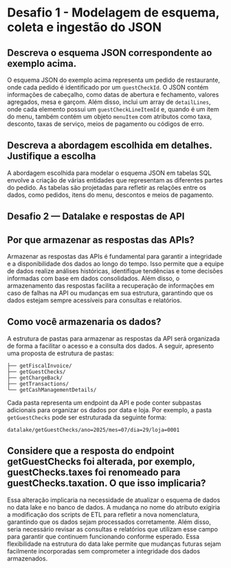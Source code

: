 # Desafio 1 - Modelagem de esquema, coleta e ingestão do JSON

## Descreva o esquema JSON correspondente ao exemplo acima.
O esquema JSON do exemplo acima representa um pedido de restaurante, onde cada pedido é identificado por um `guestCheckId`. O JSON contém informações de cabeçalho, como datas de abertura e fechamento, valores agregados, mesa e garçom. Além disso, inclui um array de `detailLines`, onde cada elemento possui um `guestCheckLineItemId` e, quando é um item do menu, também contém um objeto `menuItem` com atributos como taxa, desconto, taxas de serviço, meios de pagamento ou códigos de erro.

## Descreva a abordagem escolhida em detalhes. Justifique a escolha
A abordagem escolhida para modelar o esquema JSON em tabelas SQL envolve a criação de várias entidades que representam as diferentes partes do pedido. As tabelas são projetadas para refletir as relações entre os dados, como pedidos, itens do menu, descontos e meios de pagamento.

## Desafio 2 — Datalake e respostas de API

## Por que armazenar as respostas das APIs?
Armazenar as respostas das APIs é fundamental para garantir a integridade e a disponibilidade dos dados ao longo do tempo. Isso permite que a equipe de dados realize análises históricas, identifique tendências e tome decisões informadas com base em dados consolidados. Além disso, o armazenamento das respostas facilita a recuperação de informações em caso de falhas na API ou mudanças em sua estrutura, garantindo que os dados estejam sempre acessíveis para consultas e relatórios.

## Como você armazenaria os dados?
A estrutura de pastas para armazenar as respostas da API será organizada de forma a facilitar o acesso e a consulta dos dados. A seguir, apresento uma proposta de estrutura de pastas:

```datalake/
├── getFiscalInvoice/
├── getGuestChecks/
├── getChargeBack/
├── getTransactions/
└── getCashManagementDetails/
```

Cada pasta representa um endpoint da API e pode conter subpastas adicionais para organizar os dados por data e loja. Por exemplo, a pasta `getGuestChecks` pode ser estruturada da seguinte forma:

```datalake/getGuestChecks/ano=2025/mes=07/dia=29/loja=0001```

## Considere que a resposta do endpoint getGuestChecks foi alterada, por exemplo, guestChecks.taxes foi renomeado para guestChecks.taxation. O que isso implicaria?
Essa alteração implicaria na necessidade de atualizar o esquema de dados no data lake e no banco de dados. A mudança no nome do atributo exigiria a modificação dos scripts de ETL para refletir a nova nomenclatura, garantindo que os dados sejam processados corretamente. Além disso, seria necessário revisar as consultas e relatórios que utilizam esse campo para garantir que continuem funcionando conforme esperado. Essa flexibilidade na estrutura do data lake permite que mudanças futuras sejam facilmente incorporadas sem comprometer a integridade dos dados armazenados.